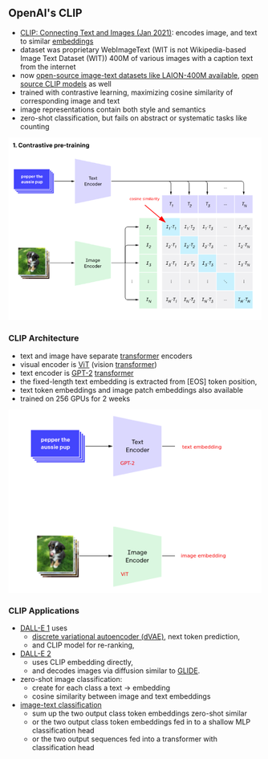 ## OpenAI's CLIP
- [CLIP: Connecting Text and Images (Jan 2021)](https://openai.com/blog/clip/): encodes image, and text to similar [embeddings](/ml/Embeddings-in-Machine-Learning-Explained)
- dataset was proprietary WebImageText (WIT is not Wikipedia-based Image Text Dataset (WIT)) 400M of various images with a caption text from the internet
- now [open-source image-text datasets like LAION-400M available](https://laion.ai/blog/laion-400-open-dataset/), [open source CLIP models](https://github.com/mlfoundations/open_clip) as well
- trained with contrastive learning, maximizing cosine similarity of corresponding image and text
- image representations contain both style and semantics
- zero-shot classification, but fails on abstract or systematic tasks like counting

![CLIP contrastive pretraining](/images/clip-contrastive-pretraining.png)


### CLIP Architecture
- text and image have separate [transformer](/ml/transformers-self-attention-mechanism-simplified) encoders
- visual encoder is [ViT](https://arxiv.org/pdf/2010.11929.pdf) (vision [transformer](/ml/transformers-self-attention-mechanism-simplified))
- text encoder is [GPT-2](https://cdn.openai.com/better-language-models/language_models_are_unsupervised_multitask_learners.pdf) [transformer](/ml/transformers-self-attention-mechanism-simplified)
- the fixed-length text embedding is extracted from \[EOS\] token position,
- text token embeddings and image patch embeddings also available
- trained on 256 GPUs for 2 weeks

![CLIP architecture](/images/clip-architecture.png)


### CLIP Applications
- [DALL-E 1](/ml/openai-dall-e-2-and-dall-e-1#openais-dall-e-1) uses
  - [discrete variational autoencoder (dVAE)](/ml/openai-dall-e-2-and-dall-e-1#discreet-variational-auto-encoder-dvae), next token prediction,
  - and CLIP model for re-ranking,
- [DALL-E 2](/ml/openai-dall-e-2-and-dall-e-1#openais-dall-e-2)
  - uses CLIP embedding directly,
  - and decodes images via diffusion similar to [GLIDE](/ml/openai-dall-e-2-and-dall-e-1#openais-glide).
- zero-shot image classification:
  - create for each class a text -> embedding
  - cosine similarity between image and text embeddings
- [image-text classification](/ml/Multimodal-Image-Text-Classification)
  - sum up the two output class token embeddings zero-shot similar 
  - or the two output class token embeddings fed in to a shallow MLP classification head
  - or the two output sequences fed into a transformer with classification head
